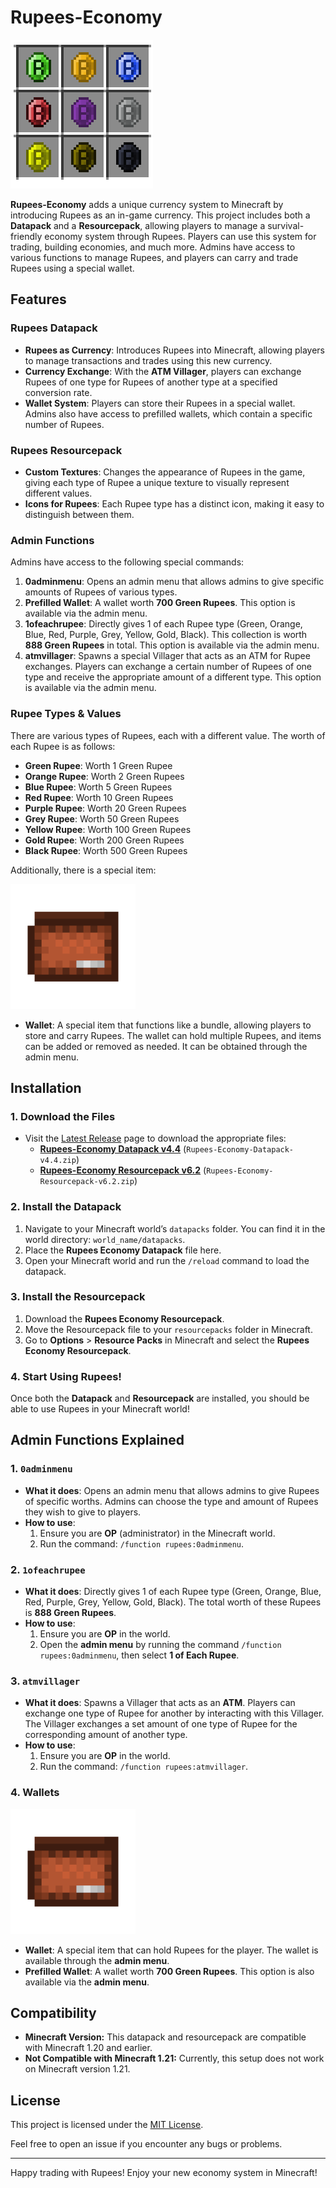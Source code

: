 # Rupees-Economy

![Rupees Economy](pack.png)

**Rupees-Economy** adds a unique currency system to Minecraft by introducing Rupees as an in-game currency. This project includes both a **Datapack** and a **Resourcepack**, allowing players to manage a survival-friendly economy system through Rupees. Players can use this system for trading, building economies, and much more. Admins have access to various functions to manage Rupees, and players can carry and trade Rupees using a special wallet.

## Features

### Rupees Datapack
- **Rupees as Currency**: Introduces Rupees into Minecraft, allowing players to manage transactions and trades using this new currency.
- **Currency Exchange**: With the **ATM Villager**, players can exchange Rupees of one type for Rupees of another type at a specified conversion rate.
- **Wallet System**: Players can store their Rupees in a special wallet. Admins also have access to prefilled wallets, which contain a specific number of Rupees.

### Rupees Resourcepack
- **Custom Textures**: Changes the appearance of Rupees in the game, giving each type of Rupee a unique texture to visually represent different values.
- **Icons for Rupees**: Each Rupee type has a distinct icon, making it easy to distinguish between them.

### Admin Functions
Admins have access to the following special commands:
1. **0adminmenu**: Opens an admin menu that allows admins to give specific amounts of Rupees of various types.
2. **Prefilled Wallet**: A wallet worth **700 Green Rupees**. This option is available via the admin menu. 
3. **1ofeachrupee**: Directly gives 1 of each Rupee type (Green, Orange, Blue, Red, Purple, Grey, Yellow, Gold, Black). This collection is worth **888 Green Rupees** in total. This option is available via the admin menu.
4. **atmvillager**: Spawns a special Villager that acts as an ATM for Rupee exchanges. Players can exchange a certain number of Rupees of one type and receive the appropriate amount of a different type. This option is available via the admin menu.

### Rupee Types & Values
There are various types of Rupees, each with a different value. The worth of each Rupee is as follows:

- **Green Rupee**: Worth 1 Green Rupee
- **Orange Rupee**: Worth 2 Green Rupees
- **Blue Rupee**: Worth 5 Green Rupees
- **Red Rupee**: Worth 10 Green Rupees
- **Purple Rupee**: Worth 20 Green Rupees
- **Grey Rupee**: Worth 50 Green Rupees
- **Yellow Rupee**: Worth 100 Green Rupees
- **Gold Rupee**: Worth 200 Green Rupees
- **Black Rupee**: Worth 500 Green Rupees

Additionally, there is a special item:

![Wallet](wallet.png)

- **Wallet**: A special item that functions like a bundle, allowing players to store and carry Rupees. The wallet can hold multiple Rupees, and items can be added or removed as needed. It can be obtained through the admin menu.

  
## Installation

### 1. Download the Files
- Visit the [Latest Release](https://github.com/i-am-me0-0/Rupees-Economy/releases/latest) page to download the appropriate files:
  - **[Rupees-Economy Datapack v4.4](https://github.com/i-am-me0-0/Rupees-Economy/releases/download/v1.0/Rupees-Economy-Datapack-v4.4.zip)** (`Rupees-Economy-Datapack-v4.4.zip`)
  - **[Rupees-Economy Resourcepack v6.2](https://github.com/i-am-me0-0/Rupees-Economy/releases/download/v1.0/Rupees-Economy-Resourcepack-v6.2.zip)** (`Rupees-Economy-Resourcepack-v6.2.zip`)

### 2. Install the Datapack

1. Navigate to your Minecraft world’s `datapacks` folder. You can find it in the world directory: `world_name/datapacks`.
2. Place the **Rupees Economy Datapack** file here.
3. Open your Minecraft world and run the `/reload` command to load the datapack.

### 3. Install the Resourcepack

1. Download the **Rupees Economy Resourcepack**.
2. Move the Resourcepack file to your `resourcepacks` folder in Minecraft.
3. Go to **Options** > **Resource Packs** in Minecraft and select the **Rupees Economy Resourcepack**.

### 4. Start Using Rupees!

Once both the **Datapack** and **Resourcepack** are installed, you should be able to use Rupees in your Minecraft world!


## Admin Functions Explained

### 1. `0adminmenu`
- **What it does**: Opens an admin menu that allows admins to give Rupees of specific worths. Admins can choose the type and amount of Rupees they wish to give to players.
- **How to use**: 
     1. Ensure you are **OP** (administrator) in the Minecraft world.
     2. Run the command: `/function rupees:0adminmenu`.

### 2. `1ofeachrupee`
- **What it does**: Directly gives 1 of each Rupee type (Green, Orange, Blue, Red, Purple, Grey, Yellow, Gold, Black). The total worth of these Rupees is **888 Green Rupees**.
- **How to use**: 
     1. Ensure you are **OP** in the world.
     2. Open the **admin menu** by running the command `/function rupees:0adminmenu`, then select **1 of Each Rupee**.

### 3. `atmvillager`
- **What it does**: Spawns a Villager that acts as an **ATM**. Players can exchange one type of Rupee for another by interacting with this Villager. The Villager exchanges a set amount of one type of Rupee for the corresponding amount of another type.
- **How to use**: 
     1. Ensure you are **OP** in the world.
     2. Run the command: `/function rupees:atmvillager`.

### 4. Wallets 
![Wallet](wallet.png)
- **Wallet**: A special item that can hold Rupees for the player. The wallet is available through the **admin menu**.
- **Prefilled Wallet**: A wallet worth **700 Green Rupees**. This option is also available via the **admin menu**.

## Compatibility

- **Minecraft Version:** This datapack and resourcepack are compatible with Minecraft 1.20 and earlier.
- **Not Compatible with Minecraft 1.21:** Currently, this setup does not work on Minecraft version 1.21.

## License

This project is licensed under the [MIT License](LICENSE).

Feel free to open an issue if you encounter any bugs or problems.

---

Happy trading with Rupees! Enjoy your new economy system in Minecraft!
